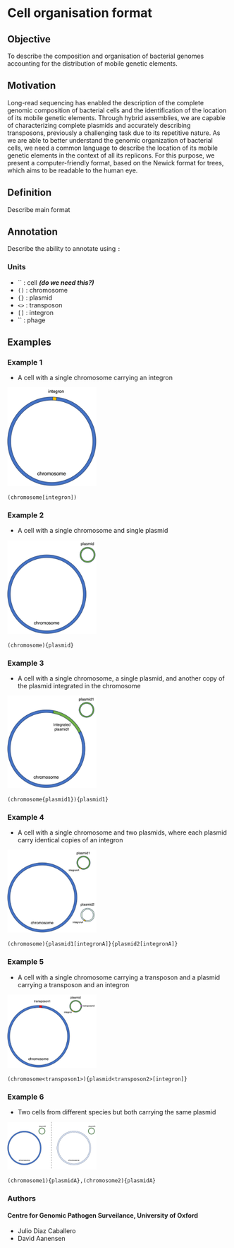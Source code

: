 # Cell organisation format

## Objective
To describe the composition and organisation of bacterial genomes accounting for the distribution of mobile genetic elements.

## Motivation
Long-read sequencing has enabled the description of the complete genomic composition of bacterial cells and the identification of the location of its mobile genetic elements. Through hybrid assemblies, we are capable of characterizing complete plasmids and accurately describing transposons, previously a challenging task due to its repetitive nature. As we are able to better understand the genomic organization of bacterial cells, we need a common language to describe the location of its mobile genetic elements in the context of all its replicons. For this purpose, we present a computer-friendly format, based on the Newick format for trees, which aims to be readable to the human eye.

## Definition

Describe main format

## Annotation

Describe the ability to annotate using `:`

### Units

* `` : cell ***(do we need this?)***
* `()` : chromosome
* `{}` : plasmid
* `<>` : transposon
* `[]` : integron
* `` : phage

## Examples

### Example 1

* A cell with a single chromosome carrying an integron

<img src="img/sample-1.png" alt="drawing" width="40%"/>

```
(chromosome[integron])
```

### Example 2

* A cell with a single chromosome and single plasmid

<img src="img/sample-2.png" alt="drawing" width="40%"/>

```
(chromosome){plasmid}
```

### Example 3

* A cell with a single chromosome, a single plasmid, and another copy of the plasmid integrated in the chromosome

<img src="img/sample-3.png" alt="drawing" width="40%"/>

```
(chromosome{plasmid1}){plasmid1}
```

### Example 4

* A cell with a single chromosome and two plasmids, where each plasmid carry identical copies of an integron

<img src="img/sample-4.png" alt="drawing" width="40%"/>

```
(chromosome){plasmid1[integronA]}{plasmid2[integronA]}
```

### Example 5

* A cell with a single chromosome carrying a transposon and a plasmid carrying a transposon and an integron

<img src="img/sample-5.png" alt="drawing" width="40%"/>

```
(chromosome<transposon1>){plasmid<transposon2>[integron]}
```

### Example 6

* Two cells from different species but both carrying the same plasmid

<img src="img/sample-6.png" alt="drawing" width="40%"/>

```
(chromosome1){plasmidA},(chromosome2){plasmidA}
```

### Authors

#### Centre for Genomic Pathogen Surveilance, University of Oxford
* Julio Diaz Caballero
* David Aanensen